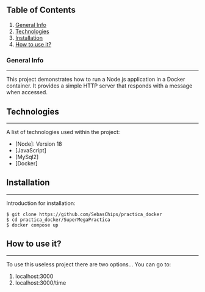 ## Table of Contents
1. [General Info](#general-info)
2. [Technologies](#technologies)
3. [Installation](#installation)
4. [How to use it?](#operation)

### General Info
***
This project demonstrates how to run a Node.js application in a Docker container. It provides a simple HTTP server that responds with a message when accessed.

## Technologies
***
A list of technologies used within the project:
* [Node]: Version 18
* [JavaScript]
* [MySql2]
* [Docker]

  
## Installation
***
Introduction for installation:  
```
$ git clone https://github.com/SebasChips/practica_docker
$ cd practica_docker/SuperMegaPractica
$ docker compose up
```
## How to use it?
***
To use this useless project there are two options...
You can go to:
1. localhost:3000
2. localhost:3000/time
